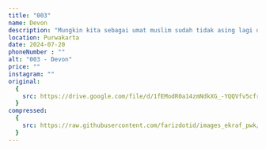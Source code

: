 ```yaml
---
title: "003"
name: Devon
description: "Mungkin kita sebagai umat muslim sudah tidak asing lagi dengan istilah kata magrib atau magrip,yang di mana magrip atau magrib adalah salah satu dari 5 waktu untuk menunaikan ibadah yaitu sholat,dan di waktu ini aku coba sedikit merespon magrib lewat lukisan yang berjudul magrib,yang di mana waktu magrib itu adalah waktu di mana matahari terbenam yang menandakan terang menuju gelap,di sini mungkin kadang kita lupa akan transisi terang menuju gelap yang aku menganggap bahwa waktu terang adalah  waktu di mana kitta sekarang dan gelap adalah waktu di manaa kita nanti di akhirat,lewat karya ini aku mencoba menyerdehanakan  tentang pandangan kita saat ini di mana dan seperti apa akhirat itu,gelas dan matahari ini aku mencoba mengajak kawan yang melihat karya ini untuk mencoba menjalani hidup sebaik baiknya,karna menurutku selama kita berbuat baik dan menjalankan perintahahnya hidup kita akan baik baik saja,namun mungkin kita atau kalian juga tau apabila kita berbuat buruk kalian pun mungkin tau apa yang akan kita dapat,menurutku magrib bukan soal waktu kita beribadah sholat,tapi waktu hidup kta di dunia ini di mana transisi terang kegelap itu sedikit,jadi aku berharap bahwa aku salah satu dari orang baik yang di mudahkan segala galanya dalam perbuatan yang di ridoi oleh semesta atau allah yanh maha esa"
location: Purwakarta
date: 2024-07-20
phoneNumber : ""
alt: "003 - Devon"
price: ""
instagram: ""
original:
  {
    src: https://drive.google.com/file/d/1fEModR0a14zmNdkXG_-YQQVfv5cfr2yL/view?usp=sharing,
  }
compressed:
  {
    src: https://raw.githubusercontent.com/farizdotid/images_ekraf_pwk/main/teraspendopocoffee/003.jpg,
  }
---
```

